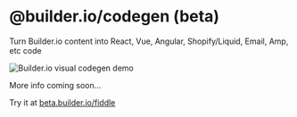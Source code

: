 # @builder.io/codegen (beta)

Turn Builder.io content into React, Vue, Angular, Shopify/Liquid, Email, Amp, etc code

![Builder.io visual codegen demo](https://imgur.com/FwLMdAY.gif)

More info coming soon...


Try it at [beta.builder.io/fiddle](https://beta.builder.io/fiddle)
